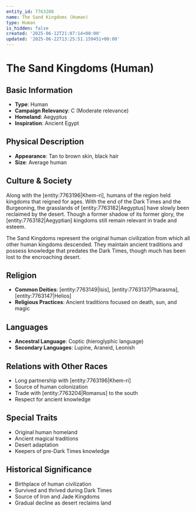 ```yaml
---
entity_id: 7763208
name: The Sand Kingdoms (Human)
type: Human
is_hidden: false
created: '2025-06-12T21:07:14+00:00'
updated: '2025-06-22T13:25:51.159451+00:00'
---
```


# The Sand Kingdoms (Human)

## Basic Information

- **Type**: Human
- **Campaign Relevancy**: C (Moderate relevance)
- **Homeland**: Aegyptus
- **Inspiration**: Ancient Egypt

## Physical Description

- **Appearance**: Tan to brown skin, black hair
- **Size**: Average human

## Culture & Society

Along with the [entity:7763196|Khem-ri], humans of the region held kingdoms that reigned for ages. With the end of the Dark Times and the Burgeoning, the grasslands of [entity:7763182|Aegyptus] have slowly been reclaimed by the desert. Though a former shadow of its former glory, the [entity:7763182|Aegyptian] kingdoms still remain relevant in trade and esteem.

The Sand Kingdoms represent the original human civilization from which all other human kingdoms descended. They maintain ancient traditions and possess knowledge that predates the Dark Times, though much has been lost to the encroaching desert.

## Religion

- **Common Deities**: [entity:7763149|Isis], [entity:7763137|Pharasma], [entity:7763147|Helios]
- **Religious Practices**: Ancient traditions focused on death, sun, and magic

## Languages

- **Ancestral Language**: Coptic (hieroglyphic language)
- **Secondary Languages**: Lupine, Araneid, Leonish

## Relations with Other Races

- Long partnership with [entity:7763196|Khem-ri]
- Source of human colonization
- Trade with [entity:7763204|Romanus] to the south
- Respect for ancient knowledge

## Special Traits

- Original human homeland
- Ancient magical traditions
- Desert adaptation
- Keepers of pre-Dark Times knowledge

## Historical Significance

- Birthplace of human civilization
- Survived and thrived during Dark Times
- Source of Iron and Jade Kingdoms
- Gradual decline as desert reclaims land